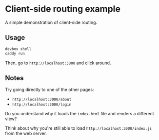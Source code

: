 # Client-side routing example

A simple demonstration of client-side routing.

## Usage

```bash
devbox shell
caddy run
```

Then, go to `http://localhost:3000` and click around.

## Notes

Try going directly to one of the other pages:

- `http://localhost:3000/about`
- `http://localhost:3000/login`

Do you understand why it loads the `index.html` file and renders a different view?

Think about why you're still able to load `http://localhost:3000/index.js` from the web server.
